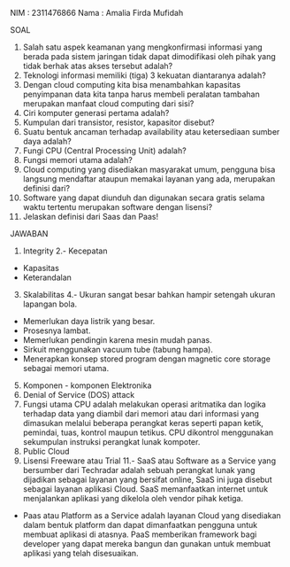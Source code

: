 NIM : 2311476866
Nama : Amalia Firda Mufidah

SOAL

1. Salah satu aspek keamanan yang mengkonfirmasi informasi yang berada pada sistem
jaringan tidak dapat dimodifikasi oleh pihak yang tidak berhak atas akses tersebut
adalah?
2. Teknologi informasi memiliki (tiga) 3 kekuatan diantaranya adalah?
3. Dengan cloud computing kita bisa menambahkan kapasitas penyimpanan data kita
tanpa harus membeli peralatan tambahan merupakan manfaat cloud computing dari
sisi?
4. Ciri komputer generasi pertama adalah?
5. Kumpulan dari transistor, resistor, kapasitor disebut?
6. Suatu bentuk ancaman terhadap availability atau ketersediaan sumber daya adalah?
7. Fungi CPU (Central Processing Unit) adalah?
8. Fungsi memori utama adalah?
9. Cloud computing yang disediakan masyarakat umum, pengguna bisa langsung
mendaftar ataupun memakai layanan yang ada, merupakan definisi dari?
10. Software yang dapat diunduh dan digunakan secara gratis selama waktu tertentu
merupakan software dengan lisensi?
11. Jelaskan definisi dari Saas dan Paas!

JAWABAN

1. Integrity
2.- Kecepatan
- Kapasitas
- Keterandalan
3. Skalabilitas
4.- Ukuran sangat besar bahkan hampir setengah ukuran lapangan bola.
- Memerlukan daya listrik yang besar.
- Prosesnya lambat.
- Memerlukan pendingin karena mesin mudah panas.
- Sirkuit menggunakan vacuum tube (tabung hampa).
- Menerapkan konsep stored program dengan magnetic core storage sebagai memori utama.
5. Komponen - komponen Elektronika
6. Denial of Service (DOS) attack
7. Fungsi utama CPU adalah melakukan operasi aritmatika dan logika terhadap data yang diambil dari memori
atau dari informasi yang dimasukan melalui beberapa perangkat keras seperti papan ketik, pemindai, tuas,
kontrol maupun tetikus. CPU dikontrol menggunakan sekumpulan instruksi perangkat lunak kompoter.
9. Public Cloud
10. Lisensi Freeware atau Trial
11.- SaaS atau Software as a Service yang bersumber dari Techradar adalah sebuah
perangkat lunak yang dijadikan sebagai layanan yang bersifat online, SaaS ini
juga disebut sebagai layanan aplikasi Cloud. SaaS memanfaatkan internet untuk
menjalankan aplikasi yang dikelola oleh vendor pihak ketiga.
- Paas atau Platform
as a Service adalah layanan Cloud yang disediakan dalam bentuk platform dan
dapat dimanfaatkan pengguna untuk membuat aplikasi di atasnya. PaaS
memberikan framework bagi developer yang dapat mereka bangun dan gunakan
untuk membuat aplikasi yang telah disesuaikan.